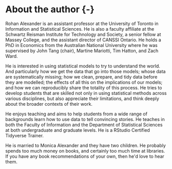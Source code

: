 # About the author {-}

Rohan Alexander is an assistant professor at the University of Toronto in Information and Statistical Sciences. He is also a faculty affiliate at the Schwartz Reisman Institute for Technology and Society, a senior fellow at Massey College, and the assistant director of CANSSI Ontario. He holds a PhD in Economics from the Australian National University where he was supervised by John Tang (chair), Martine Mariotti, Tim Hatton, and Zach Ward.

He is interested in using statistical models to try to understand the world. And particularly how we get the data that go into those models; whose data are systematically missing; how we clean, prepare, and tidy data before they are modelled; the effects of all this on the implications of our models; and how we can reproducibly share the totality of this process. He tries to develop students that are skilled not only in using statistical methods across various disciplines, but also appreciate their limitations, and think deeply about the broader contexts of their work. 

He enjoys teaching and aims to help students from a wide range of backgrounds learn how to use data to tell convincing stories. He teaches in both the Faculty of Information and the Department of Statistical Sciences at both undergraduate and graduate levels. He is a RStudio Certified Tidyverse Trainer.

He is married to Monica Alexander and they have two children. He probably spends too much money on books, and certainly too much time at libraries. If you have any book recommendations of your own, then he'd love to hear them.
